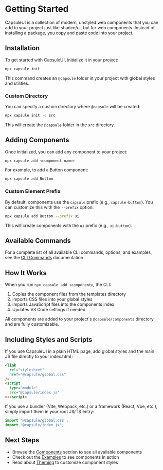 # Getting Started

CapsuleUI is a collection of modern, unstyled web components that you can add to your project just like shadcn/ui, but for web components. Instead of installing a package, you copy and paste code into your project.

## Installation

To get started with CapsuleUI, initialize it in your project:

```bash
npx capsule init
```

This command creates an `@capsule` folder in your project with global styles and utilities.

### Custom Directory

You can specify a custom directory where `@capsule` will be created:

```bash
npx capsule init -d src
```

This will create the `@capsule` folder in the `src` directory.

## Adding Components

Once initialized, you can add any component to your project:

```bash
npx capsule add <component-name>
```

For example, to add a Button component:

```bash
npx capsule add Button
```

### Custom Element Prefix

By default, components use the `capsule` prefix (e.g., `capsule-button`). You can customize this with the `--prefix` option:

```bash
npx capsule add Button --prefix ui
```

This will create components with the `ui` prefix (e.g., `ui-button`).

## Available Commands

For a complete list of all available CLI commands, options, and examples, see the [CLI Commands](/cli-commands) documentation.

## How It Works

When you run `npx capsule add <component>`, the CLI:

1. Copies the component files from the templates directory
2. Imports CSS files into your global styles
3. Imports JavaScript files into the components index
4. Updates VS Code settings if needed

All components are added to your project's `@capsule/components` directory and are fully customizable.

## Including Styles and Scripts

If you use CapsuleUI in a plain HTML page, add global styles and the main JS file directly to your index.html <head>:

```html
<link
  rel="stylesheet"
  href="@capsule/global.css"
/>
<script
  type="module"
  src="@capsule/index.js"
></script>
```

If you use a bundler (Vite, Webpack, etc.) or a framework (React, Vue, etc.), simply import them in your root JS/TS entry:

```js
import '@capsule/global.css';
import '@capsule/index.js';
```

## Next Steps

- Browse the [Components](/components/button) section to see all available components
- Check out the [Examples](/examples) to see components in action
- Read about [Theming](/theming) to customize component styles
